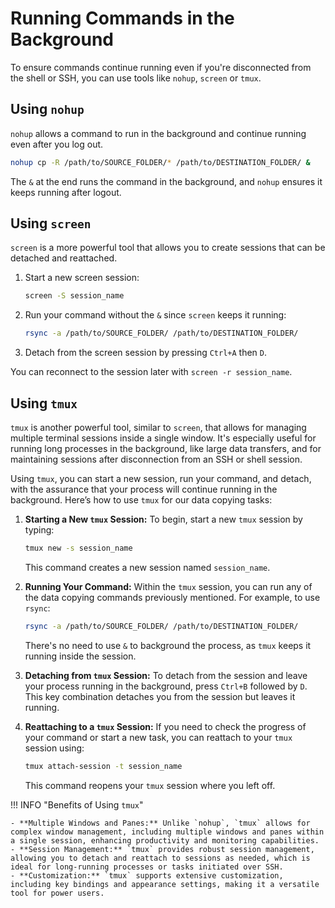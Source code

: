 # Running Commands in the Background

To ensure commands continue running even if you're disconnected from the shell or SSH, you can use tools like `nohup`, `screen` or `tmux`.

## Using `nohup`

`nohup` allows a command to run in the background and continue running even after you log out.

```bash
nohup cp -R /path/to/SOURCE_FOLDER/* /path/to/DESTINATION_FOLDER/ &
```

The `&` at the end runs the command in the background, and `nohup` ensures it keeps running after logout.

## Using `screen`

`screen` is a more powerful tool that allows you to create sessions that can be detached and reattached.

1. Start a new screen session:
   ```bash
   screen -S session_name
   ```
2. Run your command without the `&` since `screen` keeps it running:
   ```bash
   rsync -a /path/to/SOURCE_FOLDER/ /path/to/DESTINATION_FOLDER/
   ```
3. Detach from the screen session by pressing `Ctrl+A` then `D`.

You can reconnect to the session later with `screen -r session_name`.

## Using `tmux`

`tmux` is another powerful tool, similar to `screen`, that allows for managing multiple terminal sessions inside a single window. It's especially useful for running long processes in the background, like large data transfers, and for maintaining sessions after disconnection from an SSH or shell session.

Using `tmux`, you can start a new session, run your command, and detach, with the assurance that your process will continue running in the background. Here’s how to use `tmux` for our data copying tasks:

1. **Starting a New `tmux` Session:**
   To begin, start a new `tmux` session by typing:
   ```bash
   tmux new -s session_name
   ```
   This command creates a new session named `session_name`.

2. **Running Your Command:**
   Within the `tmux` session, you can run any of the data copying commands previously mentioned. For example, to use `rsync`:
   ```bash
   rsync -a /path/to/SOURCE_FOLDER/ /path/to/DESTINATION_FOLDER/
   ```
   There's no need to use `&` to background the process, as `tmux` keeps it running inside the session.

3. **Detaching from `tmux` Session:**
   To detach from the session and leave your process running in the background, press `Ctrl+B` followed by `D`. This key combination detaches you from the session but leaves it running.

4. **Reattaching to a `tmux` Session:**
   If you need to check the progress of your command or start a new task, you can reattach to your `tmux` session using:
   ```bash
   tmux attach-session -t session_name
   ```
   This command reopens your `tmux` session where you left off.

!!! INFO "Benefits of Using `tmux`"

    - **Multiple Windows and Panes:** Unlike `nohup`, `tmux` allows for complex window management, including multiple windows and panes within a single session, enhancing productivity and monitoring capabilities.
    - **Session Management:** `tmux` provides robust session management, allowing you to detach and reattach to sessions as needed, which is ideal for long-running processes or tasks initiated over SSH.
    - **Customization:** `tmux` supports extensive customization, including key bindings and appearance settings, making it a versatile tool for power users.